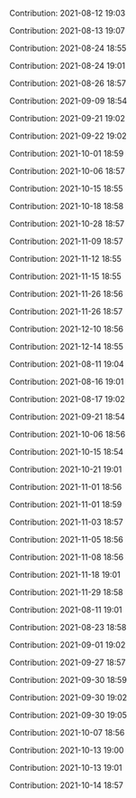 Contribution: 2021-08-12 19:03

Contribution: 2021-08-13 19:07

Contribution: 2021-08-24 18:55

Contribution: 2021-08-24 19:01

Contribution: 2021-08-26 18:57

Contribution: 2021-09-09 18:54

Contribution: 2021-09-21 19:02

Contribution: 2021-09-22 19:02

Contribution: 2021-10-01 18:59

Contribution: 2021-10-06 18:57

Contribution: 2021-10-15 18:55

Contribution: 2021-10-18 18:58

Contribution: 2021-10-28 18:57

Contribution: 2021-11-09 18:57

Contribution: 2021-11-12 18:55

Contribution: 2021-11-15 18:55

Contribution: 2021-11-26 18:56

Contribution: 2021-11-26 18:57

Contribution: 2021-12-10 18:56

Contribution: 2021-12-14 18:55

Contribution: 2021-08-11 19:04

Contribution: 2021-08-16 19:01

Contribution: 2021-08-17 19:02

Contribution: 2021-09-21 18:54

Contribution: 2021-10-06 18:56

Contribution: 2021-10-15 18:54

Contribution: 2021-10-21 19:01

Contribution: 2021-11-01 18:56

Contribution: 2021-11-01 18:59

Contribution: 2021-11-03 18:57

Contribution: 2021-11-05 18:56

Contribution: 2021-11-08 18:56

Contribution: 2021-11-18 19:01

Contribution: 2021-11-29 18:58

Contribution: 2021-08-11 19:01

Contribution: 2021-08-23 18:58

Contribution: 2021-09-01 19:02

Contribution: 2021-09-27 18:57

Contribution: 2021-09-30 18:59

Contribution: 2021-09-30 19:02

Contribution: 2021-09-30 19:05

Contribution: 2021-10-07 18:56

Contribution: 2021-10-13 19:00

Contribution: 2021-10-13 19:01

Contribution: 2021-10-14 18:57

